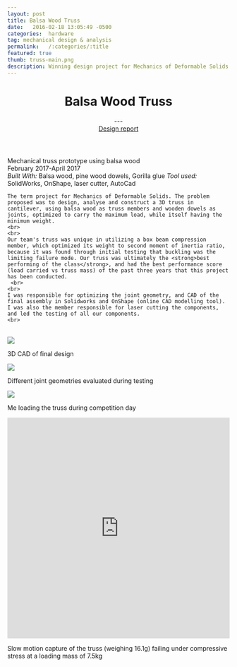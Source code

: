 ```yaml
---
layout: post
title: Balsa Wood Truss 
date:   2016-02-18 13:05:49 -0500
categories:  hardware
tag: mechanical design & analysis 
permalink:   /:categories/:title
featured: true 
thumb: truss-main.png
description: Winning design project for Mechanics of Deformable Solids course, constructing a cantilever beam using balsa wood to optimize performance by considering a variety of mechanical failure modes
---
```

<div class="description">
	<header class="post-header">
    <h1 class="post-title" itemprop="name headline">Balsa Wood Truss</h1>
    ---<br>
    <a href="{{ site.baseurl  }}/TrussFinalReport.pdf">Design report</a>
  </header>
	<div class="details">
	    Mechanical truss prototype using balsa wood	
		<br>
		February 2017-April 2017
		<br>
		<i>Built With:</i> Balsa wood, pine wood dowels, Gorilla glue
        <i>Tool used:</i> SolidWorks, OnShape, laser cutter, AutoCad
		<br>
	</div>

	The term project for Mechanics of Deformable Solids. The problem proposed was to design, analyse and construct a 3D truss in cantilever, using balsa wood as truss members and wooden dowels as joints, optimized to carry the maximum load, while itself having the minimum weight. 
    <br>
    <br>
    Our team's truss was unique in utilizing a box beam compression member, which optimized its weight to second moment of inertia ratio, because it was found through initial testing that buckling was the limiting failure mode. Our truss was ultimately the <strong>best performing of the class</strong>, and had the best performance score (load carried vs truss mass) of the past three years that this project has been conducted.
     <br>
    <br>
    I was responsible for optimizing the joint geometry, and CAD of the final assembly in Solidworks and OnShape (online CAD modelling tool). I was also the member responsible for laser cutting the components, and led the testing of all our components.	
    <br>
<br>




</div>
<div class="images">
	<img src="https://orig07.deviantart.net/bac1/f/2017/213/3/0/screen_shot_2017_08_01_at_9_26_09_pm_by_eexie-dbiixn0.png">
    <p> 3D CAD of final design </p>
	<img src="http://orig11.deviantart.net/b873/f/2017/213/9/e/screen_shot_2017_08_01_at_9_32_27_pm_by_eexie-dbiiydc.png">
    <p> Different joint geometries evaluated during testing </p>
    <img src="http://orig13.deviantart.net/cd78/f/2017/213/4/8/untitled_by_eexie-dbiizi7.jpg">
	<p> Me loading the truss during competition day </p>
	<iframe width="100%" height="500" src="https://drive.google.com/file/d/0B2--61Cl5rbsVGNSdkw1WVdfbmM/preview" frameborder="0" allowfullscreen></iframe>
    <p> Slow motion capture of the truss (weighing 16.1g) failing under compressive stress at a loading mass of 7.5kg </p>
</div>
<!-- {% highlight ruby %}
def print_hi(name)
  puts "Hi, #{name}"
end
print_hi('Tom')
#=> prints 'Hi, Tom' to STDOUT.
{% endhighlight %} -->



